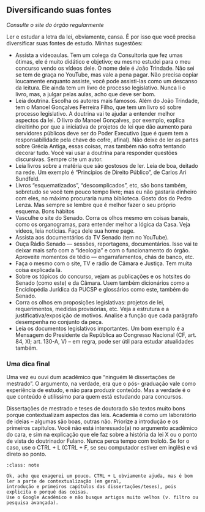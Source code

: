 ## Diversificando suas fontes
_Consulte o site do órgão regularmente_

Ler e estudar a letra da lei, obviamente, cansa. É por isso que você precisa diversificar suas fontes de estudo. Minhas
sugestões:
- Assista a videoaulas. Tem um colega da Consultoria que fez umas ótimas, ele é muito didático e objetivo; eu mesmo
estudei para o meu concurso vendo os vídeos dele. O nome dele é João Trindade. Não sei se tem de graça no YouTube,
mas vale a pena pagar. Não precisa copiar loucamente enquanto assiste, você pode assisti-las como um descanso da
leitura. Ele ainda tem um livro de processo legislativo. Nunca li o livro, mas, a julgar pelas aulas, acho que deve ser
bom.
- Leia doutrina. Escolha os autores mais famosos. Além do João Trindade, tem o Manoel Gonçalves Ferreira Filho, que
tem um livro só sobre processo legislativo. A doutrina vai te ajudar a entender melhor aspectos da lei. O livro do
Manoel Gonçalves, por exemplo, explica direitinho por que a iniciativa de projetos de lei que dão aumento para
servidores públicos deve ser do Poder Executivo (que é quem tem a responsabilidade pela chave do cofre, afinal). Não
deixe de ler as partes sobre Grécia Antiga, essas coisas, mas também não sofra tentando decorar tudo.
Você vai usar a doutrina para responder questões discursivas. Sempre cite um autor.
- Leia livros sobre a matéria que são gostosos de ler. Leia de boa, deitado na rede. Um exemplo é “Princípios de Direito Público”,
de Carlos Ari Sundfeld.
- Livros “esquematizados”, “descomplicados”, etc, são bons também, sobretudo se você tem pouco tempo livre; mas eu
não gastaria dinheiro com eles, no máximo procuraria numa biblioteca. Gosto dos do Pedro Lenza.
Mas sempre se lembre que é melhor fazer o seu próprio esquema.
Bons hábitos
- Vasculhe o site do Senado. Corra os olhos mesmo em coisas banais, como os organogramas, para entender melhor a
lógica da Casa. Veja vídeos, leia notícias. Faça dele sua home page.
- Assista aos documentários da TV Senado (tem no YouTube).
- Ouça Rádio Senado — sessões, reportagens,
documentários. Isso vai te deixar mais safo com a “ideologia” e com o funcionamento do órgão. Aproveite
momentos de tédio — engarrafamentos, chás de banco, etc.
- Faça o mesmo com o site, TV e rádio de Câmara e
Justiça. Tem muita coisa explicada lá.
- Sobre os tópicos do concurso, vejam as publicações e os hotsites do Senado (como este) e da Câmara. Usem
também dicionários como a Enciclopédia Jurídica da PUCSP e glossários como este, também do Senado.
- Corra os olhos em proposições legislativas: projetos de lei, requerimentos, medidas provisórias, etc. Veja a estrutura e a
justificativa/exposição de motivos. Analise a função que cada parágrafo desempenha no conjunto da peça.
- Leia os documentos legislativos importantes. Um bom exemplo é a Mensagem do Presidente da República ao
Congresso Nacional (CF, art. 84, XI; art. 130-A, V) – em regra, pode ser útil para estudar atualidades também. 


### Uma dica final

Uma vez eu ouvi dum acadêmico que “ninguém lê dissertações de mestrado”. O argumento, na verdade, era que o pós-
graduação vale como experiência de estudo, e não para produzir conteúdo. Mas a verdade é o que conteúdo é utilíssimo
para quem está estudando para concursos.

Dissertações de mestrado e teses de doutorado são textos muito bons porque contextualizam aspectos
das leis. Academia é como um laboratório de ideias – algumas são boas, outras não.
Priorize a introdução e os primeiros capítulos. Você não está interessado(a) no argumento acadêmico do cara,
e sim na explicação que ele faz sobre a história da lei X ou o ponto de vista do doutrinador Fulano. Nunca perca tempo
com trololó. Se for o caso, use o CTRL + L (CTRL + F, se seu computador estiver em inglês) e vá direto ao ponto.

```{admonition}
:class: note

Ok, acho que exagerei um pouco. CTRL + L obviamente ajuda, mas é bom ler a parte de contextualização (em geral,
introdução e primeiros capítulos das dissertações/teses), pois explicita o porquê das coisas.
Use o Google Acadêmico e não busque artigos muito velhos (v. filtro ou pesquisa avançada).
```

